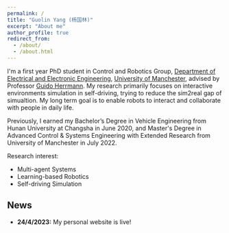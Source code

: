 ```yaml
---
permalink: /
title: "Guolin Yang (杨国林)"
excerpt: "About me"
author_profile: true
redirect_from: 
  - /about/
  - /about.html
---
```


I'm a first year PhD student in Control and Robotics Group, [Department of Electrical and Electronic Engineering](https://www.eee.manchester.ac.uk/), [University of Manchester](https://www.manchester.ac.uk/), advised by Professor [Guido Herrmann](https://research.manchester.ac.uk/en/persons/guido.herrmann). My research primarily focuses on interactive environments simulation in self-driving, trying to reduce the sim2real gap of simualtion. My long term goal is to enable robots to interact and collaborate with people in daily life.

Previously, I earned my Bachelor’s Degree in Vehicle Engineering from Hunan University at Changsha in June 2020, and Master's Degree in Advanced Control & Systems Engineering with Extended Research from University of Manchester in July 2022.

Research interest:

  - Multi-agent Systems
  - Learning-based Robotics
  - Self-driving Simulation


News
---
- **24/4/2023:** My personal website is live!
